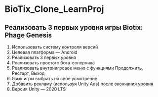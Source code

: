 # BioTix_Clone_LearnProj
## Реализовать 3 первых уровня игры Biotix: Phage Genesis
1.	Использовать систему контроля версий
2.	Целевая платформа — Android
3.	Реализовать 3 первых уровня
4.	Реализовать простого бота-соперника
5.	Реализовать внутриигровое меню с функциями Продолжить, Рестарт, Выход
6.	Язык игры выбрать на свое усмотрение
7.	Добавить рекламу (используя Unity Ads) после окончания уровня
8.	Версия Unity — 2020 LTS
